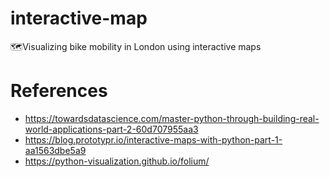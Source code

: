# interactive-map
🗺️Visualizing bike mobility in London using interactive maps

# References
- https://towardsdatascience.com/master-python-through-building-real-world-applications-part-2-60d707955aa3
- https://blog.prototypr.io/interactive-maps-with-python-part-1-aa1563dbe5a9
- https://python-visualization.github.io/folium/
